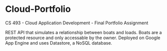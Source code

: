 # Cloud-Portfolio
CS 493 - Cloud Application Development - Final Portfolio Assignment

REST API that simulates a relationship between boats and loads. Boats are a protected resource and only accessable by the owner.
Deployed on Google App Engine and uses Datastore, a NoSQL database.
